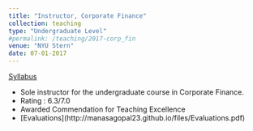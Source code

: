 ```yaml
---
title: "Instructor, Corporate Finance"
collection: teaching
type: "Undergraduate Level"
#permalink: /teaching/2017-corp_fin
venue: "NYU Stern"
date: 07-01-2017
---
```



[Syllabus](http://manasagopal23.github.io/files/Syllabus_updated.pdf)

<ul>
  <li>Sole instructor for the undergraduate course in Corporate Finance.</li> 
  <li>Rating : 6.3/7.0</li> 
  <li>Awarded Commendation for Teaching Excellence</li>  
  <li>[Evaluations](http://manasagopal23.github.io/files/Evaluations.pdf)</li> 
</ul>

